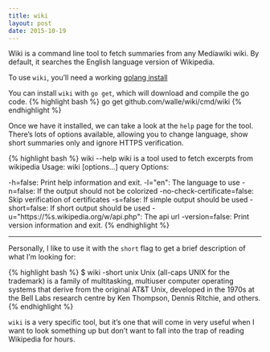 ```yaml
---
title: wiki
layout: post
date: 2015-10-19
---
```


Wiki is a command line tool to fetch summaries from any Mediawiki wiki. By default, it searches the English language version of Wikipedia.

To use `wiki`, you’ll need a working [golang install](/environment/golang)

You can install `wiki` with `go get`, which will download and compile the go code.
{% highlight bash %}
go get github.com/walle/wiki/cmd/wiki
{% endhighlight %}

Once we have it installed, we can take a look at the `help` page for the tool. There’s lots of options available, allowing you to change language, show short summaries only and ignore HTTPS verification.

{% highlight bash %}
wiki --help
wiki is a tool used to fetch excerpts from wikipedia
Usage: wiki [options...] query
Options:

  -h=false: Print help information and exit.
  -l="en": The language to use
  -n=false: If the output should not be colorized
  -no-check-certificate=false: Skip verification of certificates
  -s=false: If simple output should be used
  -short=false: If short output should be used
  -u="https://%s.wikipedia.org/w/api.php": The api url
  -version=false: Print version information and exit.
{% endhighlight %}

<hr />

Personally, I like to use it with the `short` flag to get a brief description of what I’m looking for:

{% highlight bash %}
$ wiki -short unix
Unix (all-caps UNIX for the trademark) is a family of multitasking, multiuser computer 
operating systems that derive from the original AT&T Unix, developed in the 1970s at 
the Bell Labs research centre by Ken Thompson, Dennis Ritchie, and others.
{% endhighlight %}

`wiki` is a very specific tool, but it’s one that will come in very useful when I want to look something up but don’t want to fall into the trap of reading Wikipedia for hours.
